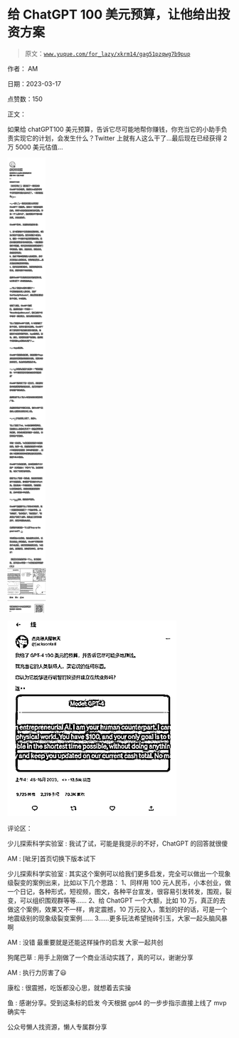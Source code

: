 # 给 ChatGPT 100 美元预算，让他给出投资方案

> 原文：[`www.yuque.com/for_lazy/xkrm14/gag51pzqwg7b9pup`](https://www.yuque.com/for_lazy/xkrm14/gag51pzqwg7b9pup)



作者： AM



日期：2023-03-17



点赞数：150



正文：



如果给 chatGPT100 美元预算，告诉它尽可能地帮你赚钱，你充当它的小助手负责实现它的计划，会发生什么？Twitter 上就有人这么干了...最后现在已经获得 2 万 5000 美元估值…



![](img/3bc33f16a91433fb45fb778b435305ba.png)  

![](img/89b154e7b32b4ad007813b9bd9b35c42.png)  

评论区：



少儿探索科学实验室 : 我试了试，可能是我提示的不好，ChatGPT 的回答就很傻



AM : [呲牙]首页切换下版本试下



少儿探索科学实验室 : 其实这个案例可以给我们更多启发，完全可以做出一个现象级裂变的案例出来，比如以下几个思路： 1、同样用 100 元人民币，小本创业，做一个日记，各种形式，短视频，图文，各种平台宣发，很容易引发转发，围观，裂变，可以组织围观群等等…… 2、给 ChatGPT 一个大额，比如 10 万，真正的去做这个案例，效果又不一样，肯定震撼，10 万元投入，策划的好的话，可是一个地震级别的现象级裂变案例…… 3……更多玩法希望抛砖引玉，大家一起头脑风暴啊



AM : 没错 最重要就是还能这样操作的启发 大家一起共创



狗尾巴草 : 用手上刚做了一个商业活动实践了，真的可以，谢谢分享



AM : 执行力厉害了😃



康松 : 很震撼，吃饭都没心思，就想着去实操



鱼 : 感谢分享。受到这条标的启发 今天根据 gpt4 的一步步指示直接上线了 mvp 确实牛



公众号懒人找资源，懒人专属群分享

</ne-p></ne-p>